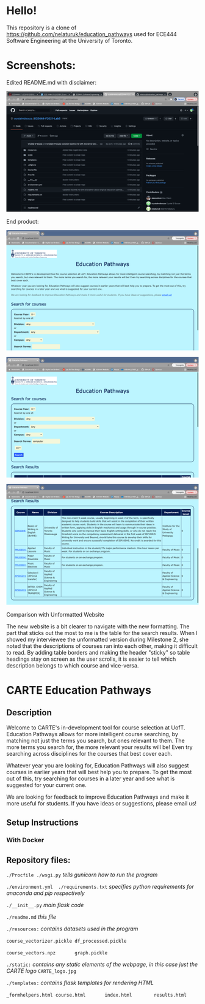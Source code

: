# Hello!
This repository is a clone of https://github.com/nelaturuk/education_pathways used for ECE444 Software Engineering at the University of Toronto.

# Screenshots:

Edited README.md with disclaimer:

![alt text](https://github.com/crystalmdsouza/ECE444-F2021-Lab5/blob/styling-practice/images/ScreenshotRepository.png)

End product:

![alt text](https://github.com/crystalmdsouza/ECE444-F2021-Lab5/blob/styling-practice/images/EPHomepage.png)

![alt text](https://github.com/crystalmdsouza/ECE444-F2021-Lab5/blob/styling-practice/images/EPResultsPart1.png)

![alt text](https://github.com/crystalmdsouza/ECE444-F2021-Lab5/blob/styling-practice/images/EPResultsPart2.png)

Comparison with Unformatted Website

The new website is a bit clearer to navigate with the new formatting. The part that sticks out the most to me is the table for the search results. When I showed my interviewee the unformatted version during Milestone 2, she noted that the descriptions of courses ran into each other, making it difficult to read. By adding table borders and making the header "sticky" so table headings stay on screen as the user scrolls, it is easier to tell which description belongs to which course and vice-versa. 

# CARTE Education Pathways

## Description
Welcome to CARTE's in-development tool for course selection at UofT. Education Pathways allows for more intelligent course searching, by matching not just the terms you search, but ones relevant to them. The more terms you search for, the more relevant your results will be! Even try searching across disciplines for the courses that best cover each.

Whatever year you are looking for, Education Pathways will also suggest courses in earlier years that will best help you to prepare. To get the most out of this, try searching for courses in a later year and see what is suggested for your current one.

We are looking for feedback to improve Education Pathways and make it more useful for students. If you have ideas or suggestions, please email us!

## Setup Instructions

### With Docker



## Repository files:

`./Procfile ./wsgi.py` *tells gunicorn how to run the program*

`./environment.yml  ./requirements.txt` *specifies python requirements for anaconda and pip respectively*

`./__init__.py` *main flask code*

`./readme.md` *this file*

`./resources:` *contains datasets used in the program*

`course_vectorizer.pickle df_processed.pickle`

`course_vectors.npz       graph.pickle`

`./static:` *contains any static elements of the webpage, in this case just the CARTE logo*
`CARTE_logo.jpg`

`./templates:` *contains flask templates for rendering HTML*

`_formhelpers.html course.html       index.html        results.html`
